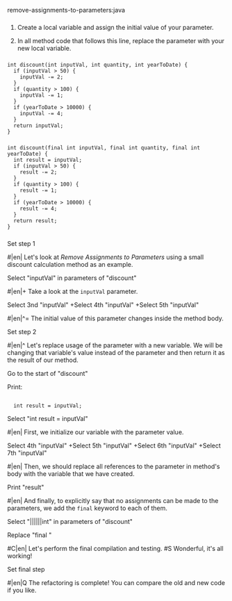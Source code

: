 remove-assignments-to-parameters:java

###

1. Create a local variable and assign the initial value of your parameter.


2. In all method code that follows this line, replace the parameter with your new local variable.




###

```
int discount(int inputVal, int quantity, int yearToDate) {
  if (inputVal > 50) {
    inputVal -= 2;
  }
  if (quantity > 100) {
    inputVal -= 1;
  }
  if (yearToDate > 10000) {
    inputVal -= 4;
  }
  return inputVal;
}
```

###

```
int discount(final int inputVal, final int quantity, final int yearToDate) {
  int result = inputVal;
  if (inputVal > 50) {
    result -= 2;
  }
  if (quantity > 100) {
    result -= 1;
  }
  if (yearToDate > 10000) {
    result -= 4;
  }
  return result;
}
```

###

Set step 1


#|en| Let's look at *Remove Assignments to Parameters*  using a small discount calculation method as an example.


Select "inputVal" in parameters of "discount"


#|en|+ Take a look at the `inputVal` parameter.


Select 3nd "inputVal"
+Select 4th "inputVal"
+Select 5th "inputVal"


#|en|^= The initial value of this parameter changes inside the method body.


Set step 2


#|en|^ Let's replace usage of the parameter with a new variable. We will be changing that variable's value instead of the parameter and then return it as the result of our method.


Go to the start of "discount"

Print:
```

  int result = inputVal;
```

Select "int result = inputVal"


#|en| First, we initialize our variable with the parameter value.


Select 4th "inputVal"
+Select 5th "inputVal"
+Select 6th "inputVal"
+Select 7th "inputVal"


#|en| Then, we should replace all references to the parameter in method's body with the variable that we have created.


Print "result"


#|en| And finally, to explicitly say that no assignments can be made to the parameters, we add the `final` keyword to each of them.


Select "||||||int" in parameters of "discount"

Replace "final "


#C|en| Let's perform the final compilation and testing.
#S Wonderful, it's all working!


Set final step


#|en|Q The refactoring is complete! You can compare the old and new code if you like.
